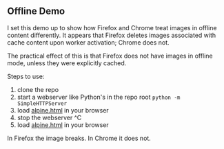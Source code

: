 Offline Demo
------------

I set this demo up to show how Firefox and Chrome treat images in offline content differently. It appears that Firefox deletes images associated with cache content upon worker activation; Chrome does not.

The practical effect of this is that Firefox does not have images in offline mode, unless they were explicitly cached.

Steps to use:

1. clone the repo
1. start a webserver like Python's in the repo root `python -m SimpleHTTPServer`
1. load <a href="http://localhost:8000/alpine.html">alpine.html</a> in your browser
1. stop the webserver ^C
1. load <a href="http://localhost:8000/alpine.html">alpine.html</a> in your browser

In Firefox the image breaks. In Chrome it does not.
